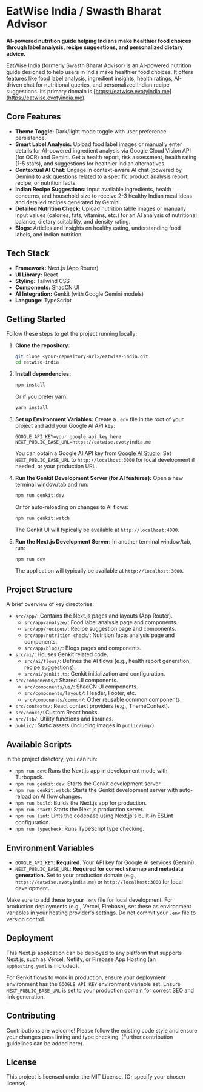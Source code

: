 
# EatWise India / Swasth Bharat Advisor

**AI-powered nutrition guide helping Indians make healthier food choices through label analysis, recipe suggestions, and personalized dietary advice.**

EatWise India (formerly Swasth Bharat Advisor) is an AI-powered nutrition guide designed to help users in India make healthier food choices. It offers features like food label analysis, ingredient insights, health ratings, AI-driven chat for nutritional queries, and personalized Indian recipe suggestions. Its primary domain is [https://eatwise.evotyindia.me](https://eatwise.evotyindia.me).

## Core Features

*   **Theme Toggle:** Dark/light mode toggle with user preference persistence.
*   **Smart Label Analysis:** Upload food label images or manually enter details for AI-powered ingredient analysis via Google Cloud Vision API (for OCR) and Gemini. Get a health report, risk assessment, health rating (1-5 stars), and suggestions for healthier Indian alternatives.
*   **Contextual AI Chat:** Engage in context-aware AI chat (powered by Gemini) to ask questions related to a specific product analysis report, recipe, or nutrition facts.
*   **Indian Recipe Suggestions:** Input available ingredients, health concerns, and household size to receive 2-3 healthy Indian meal ideas and detailed recipes generated by Gemini.
*   **Detailed Nutrition Check:** Upload nutrition table images or manually input values (calories, fats, vitamins, etc.) for an AI analysis of nutritional balance, dietary suitability, and density rating.
*   **Blogs:** Articles and insights on healthy eating, understanding food labels, and Indian nutrition.

## Tech Stack

*   **Framework:** Next.js (App Router)
*   **UI Library:** React
*   **Styling:** Tailwind CSS
*   **Components:** ShadCN UI
*   **AI Integration:** Genkit (with Google Gemini models)
*   **Language:** TypeScript

## Getting Started

Follow these steps to get the project running locally:

1.  **Clone the repository:**
    ```bash
    git clone <your-repository-url>/eatwise-india.git
    cd eatwise-india
    ```

2.  **Install dependencies:**
    ```bash
    npm install
    ```
    Or if you prefer yarn:
    ```bash
    yarn install
    ```

3.  **Set up Environment Variables:**
    Create a `.env` file in the root of your project and add your Google AI API key:
    ```env
    GOOGLE_API_KEY=your_google_api_key_here
    NEXT_PUBLIC_BASE_URL=https://eatwise.evotyindia.me 
    ```
    You can obtain a Google AI API key from [Google AI Studio](https://aistudio.google.com/app/apikey).
    Set `NEXT_PUBLIC_BASE_URL` to `http://localhost:3000` for local development if needed, or your production URL.

4.  **Run the Genkit Development Server (for AI features):**
    Open a new terminal window/tab and run:
    ```bash
    npm run genkit:dev
    ```
    Or for auto-reloading on changes to AI flows:
    ```bash
    npm run genkit:watch
    ```
    The Genkit UI will typically be available at `http://localhost:4000`.

5.  **Run the Next.js Development Server:**
    In another terminal window/tab, run:
    ```bash
    npm run dev
    ```
    The application will typically be available at `http://localhost:3000`.

## Project Structure

A brief overview of key directories:

*   `src/app/`: Contains the Next.js pages and layouts (App Router).
    *   `src/app/analyze/`: Food label analysis page and components.
    *   `src/app/recipes/`: Recipe suggestion page and components.
    *   `src/app/nutrition-check/`: Nutrition facts analysis page and components.
    *   `src/app/blogs/`: Blogs pages and components.
*   `src/ai/`: Houses Genkit related code.
    *   `src/ai/flows/`: Defines the AI flows (e.g., health report generation, recipe suggestions).
    *   `src/ai/genkit.ts`: Genkit initialization and configuration.
*   `src/components/`: Shared UI components.
    *   `src/components/ui/`: ShadCN UI components.
    *   `src/components/layout/`: Header, Footer, etc.
    *   `src/components/common/`: Other reusable common components.
*   `src/contexts/`: React context providers (e.g., ThemeContext).
*   `src/hooks/`: Custom React hooks.
*   `src/lib/`: Utility functions and libraries.
*   `public/`: Static assets (including images in `public/img/`).

## Available Scripts

In the project directory, you can run:

*   `npm run dev`: Runs the Next.js app in development mode with Turbopack.
*   `npm run genkit:dev`: Starts the Genkit development server.
*   `npm run genkit:watch`: Starts the Genkit development server with auto-reload on AI flow changes.
*   `npm run build`: Builds the Next.js app for production.
*   `npm run start`: Starts the Next.js production server.
*   `npm run lint`: Lints the codebase using Next.js's built-in ESLint configuration.
*   `npm run typecheck`: Runs TypeScript type checking.

## Environment Variables

*   `GOOGLE_API_KEY`: **Required**. Your API key for Google AI services (Gemini).
*   `NEXT_PUBLIC_BASE_URL`: **Required for correct sitemap and metadata generation.** Set to your production domain (e.g., `https://eatwise.evotyindia.me`) or `http://localhost:3000` for local development.

Make sure to add these to your `.env` file for local development. For production deployments (e.g., Vercel, Firebase), set these as environment variables in your hosting provider's settings. Do not commit your `.env` file to version control.

## Deployment

This Next.js application can be deployed to any platform that supports Next.js, such as Vercel, Netlify, or Firebase App Hosting (an `apphosting.yaml` is included).

For Genkit flows to work in production, ensure your deployment environment has the `GOOGLE_API_KEY` environment variable set.
Ensure `NEXT_PUBLIC_BASE_URL` is set to your production domain for correct SEO and link generation.

## Contributing

Contributions are welcome! Please follow the existing code style and ensure your changes pass linting and type checking. (Further contribution guidelines can be added here).

## License

This project is licensed under the MIT License. (Or specify your chosen license).

